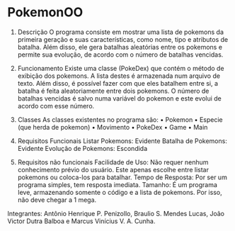 # PokemonOO

1.	Descrição
O programa consiste em mostrar uma lista de pokemons da primeira geração e suas características, como nome, tipo e atributos de batalha. Além disso, ele gera batalhas aleatórias entre os pokemons e permite sua evolução, de acordo com o número de batalhas vencidas.

2.	Funcionamento
Existe uma classe (PokeDex) que contém o método de exibição dos pokemons. A lista destes é armazenada num arquivo de texto. Além disso, é possível fazer com que eles batalhem entre si, a batalha é feita aleatoriamente entre dois pokemons. O número de batalhas vencidas é salvo numa variável do pokemon e este evolui de acordo com esse número. 

3.	Classes
As classes existentes no programa são:
•	Pokemon
•	Especie (que herda de pokemon)
•	Movimento
•	PokeDex
•	Game
•	Main

4.	Requisitos Funcionais
Listar Pokemons: Evidente
Batalha de Pokemons: Evidente
Evolução de Pokemons: Escondida

5.	Requisitos não funcionais
Facilidade de Uso: Não requer nenhum conhecimento prévio do usuário. Este apenas escolhe entre listar pokemons ou coloca-los para batalhar.
Tempo de Resposta: Por ser um programa simples, tem resposta imediata.
Tamanho: É um programa leve, armazenando somente o código e a lista de pokemons. Por isso, não deve chegar a 1 mega.


Integrantes:
Antônio Henrique P. Penizollo,
Braulio S. Mendes Lucas,
João Victor Dutra Balboa e
Marcus Vinícius V. A. Cunha.
